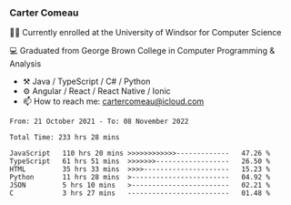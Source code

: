 ### Carter Comeau

🙋‍♂️ Currently enrolled at the University of Windsor for Computer Science

💻 Graduated from George Brown College in Computer Programming & Analysis

- ⚒️ Java / TypeScript / C# / Python
- ⚙️ Angular / React / React Native / Ionic
- 📫 How to reach me: cartercomeau@icloud.com

<!--START_SECTION:waka-->

```text
From: 21 October 2021 - To: 08 November 2022

Total Time: 233 hrs 28 mins

JavaScript   110 hrs 20 mins >>>>>>>>>>>>-------------   47.26 %
TypeScript   61 hrs 51 mins  >>>>>>>------------------   26.50 %
HTML         35 hrs 33 mins  >>>>---------------------   15.23 %
Python       11 hrs 28 mins  >------------------------   04.92 %
JSON         5 hrs 10 mins   >------------------------   02.21 %
C            3 hrs 27 mins   -------------------------   01.48 %
```

<!--END_SECTION:waka-->
